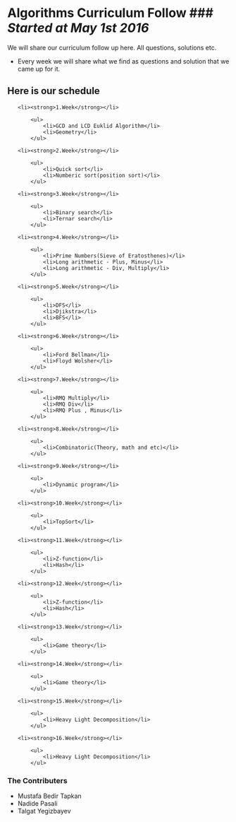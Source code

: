 # Algorithms Curriculum Follow ### <em>Started at May 1st 2016</em>

We will share our curriculum follow up here. All questions, solutions etc.

<ul>
    <li>Every week we will share what we find as questions and solution that we came up for it.</li>
</ul>

## Here is our schedule 

<ul>

    <li><strong>1.Week</strong></li>

        <ul>
            <li>GCD and LCD Euklid Algorithm</li>
            <li>Geometry</li>
        </ul>

    <li><strong>2.Week</strong></li>

        <ul>
            <li>Quick sort</li>
            <li>Numberic sort(position sort)</li>
        </ul>

    <li><strong>3.Week</strong></li>

        <ul>
            <li>Binary search</li>
            <li>Ternar search</li>
        </ul>

    <li><strong>4.Week</strong></li>

        <ul>
            <li>Prime Numbers(Sieve of Eratosthenes)</li>
            <li>Long arithmetic - Plus, Minus</li>
            <li>Long arithmetic - Div, Multiply</li>
        </ul>

    <li><strong>5.Week</strong></li>

        <ul>
            <li>DFS</li>
            <li>Djikstra</li>
            <li>BFS</li>
        </ul>

    <li><strong>6.Week</strong></li>

        <ul>
            <li>Ford Bellman</li>
            <li>Floyd Wolsher</li>
        </ul>

    <li><strong>7.Week</strong></li>

        <ul>
            <li>RMQ Multiply</li>
            <li>RMQ Div</li>
            <li>RMQ Plus , Minus</li>
        </ul>

    <li><strong>8.Week</strong></li>

        <ul>
            <li>Combinatoric(Theory, math and etc)</li>
        </ul>

    <li><strong>9.Week</strong></li>

        <ul>
            <li>Dynamic program</li>
        </ul>

    <li><strong>10.Week</strong></li>

        <ul>
            <li>TopSort</li>
        </ul>

    <li><strong>11.Week</strong></li>

        <ul>
            <li>Z-function</li>
            <li>Hash</li>
        </ul>

    <li><strong>12.Week</strong></li>

        <ul>
            <li>Z-function</li>
            <li>Hash</li>
        </ul>

    <li><strong>13.Week</strong></li>

        <ul>
            <li>Game theory</li>
        </ul>

    <li><strong>14.Week</strong></li>

        <ul>
            <li>Game theory</li>
        </ul>

    <li><strong>15.Week</strong></li>

        <ul>
            <li>Heavy Light Decomposition</li>
        </ul>

    <li><strong>16.Week</strong></li>

        <ul>
            <li>Heavy Light Decomposition</li>
        </ul>

</ul>

### The Contributers
<ul>
    <li>Mustafa Bedir Tapkan</li>
    <li>Nadide Pasali</li>    
    <li>Talgat Yegizbayev</li>
</ul>

